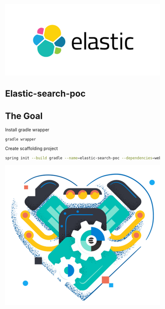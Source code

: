 ![elastic-search](./_media/elasticsearch-logo.png)

# Elastic-search-poc

# The Goal



Install gradle wrapper
```
gradle wrapper
```

Create scaffolding project
```bash
spring init --build gradle --name=elastic-search-poc --dependencies=web,data-jpa,mysql,devtools,thymeleaf --package-name=com.amm.artifact elastic-search-poc
```


![elastic-search](./_media/illustration-home-hero-get-started-elasticsearch-585x530.png)


